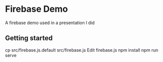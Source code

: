 # Firebase Demo
A firebase demo used in a presentation I did

## Getting started
cp src/firebase.js.default src/firebase.js
Edit firebase.js
npm install
npm run serve
